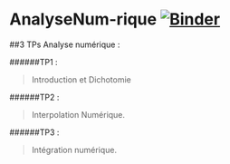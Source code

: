 # AnalyseNum-rique [![Binder](https://mybinder.org/badge_logo.svg)](https://mybinder.org/v2/gh/FirasFekih/AnalyseNum-rique/main)

##3 TPs Analyse numérique :

######TP1 :
>Introduction et Dichotomie

######TP2 :
>Interpolation Numérique.

######TP3 :
>Intégration numérique.
